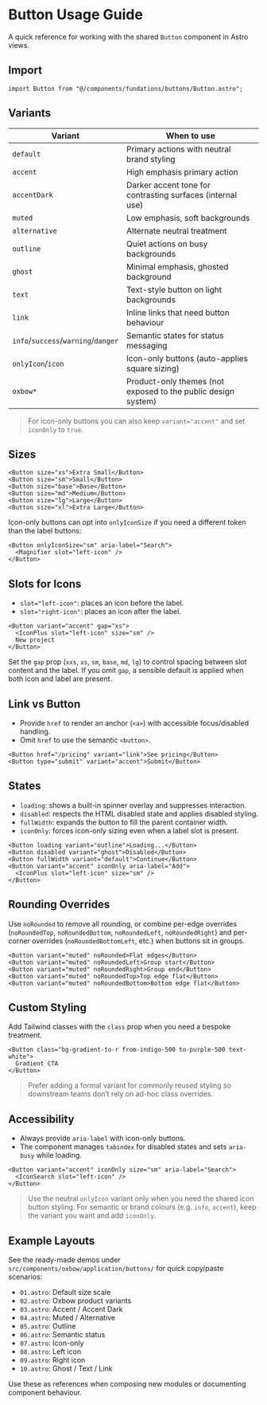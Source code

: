 # Button Usage Guide

A quick reference for working with the shared `Button` component in Astro views.

## Import

```astro
import Button from "@/components/fundations/buttons/Button.astro";
```

## Variants

| Variant        | When to use                                                                 |
| -------------- | ---------------------------------------------------------------------------- |
| `default`      | Primary actions with neutral brand styling                                   |
| `accent`       | High emphasis primary action                                                 |
| `accentDark`   | Darker accent tone for contrasting surfaces (internal use)                   |
| `muted`        | Low emphasis, soft backgrounds                                               |
| `alternative`  | Alternate neutral treatment                                                  |
| `outline`      | Quiet actions on busy backgrounds                                            |
| `ghost`        | Minimal emphasis, ghosted background                                         |
| `text`         | Text-style button on light backgrounds                                       |
| `link`         | Inline links that need button behaviour                                      |
| `info`/`success`/`warning`/`danger` | Semantic states for status messaging                    |
| `onlyIcon`/`icon` | Icon-only buttons (auto-applies square sizing)                            |
| `oxbow*`       | Product-only themes (not exposed to the public design system)                |

> For icon-only buttons you can also keep `variant="accent"` and set `iconOnly` to `true`.

## Sizes

```astro
<Button size="xs">Extra Small</Button>
<Button size="sm">Small</Button>
<Button size="base">Base</Button>
<Button size="md">Medium</Button>
<Button size="lg">Large</Button>
<Button size="xl">Extra Large</Button>
```

Icon-only buttons can opt into `onlyIconSize` if you need a different token than the label buttons:

```astro
<Button onlyIconSize="sm" aria-label="Search">
  <Magnifier slot="left-icon" />
</Button>
```

## Slots for Icons

- `slot="left-icon"`: places an icon before the label.
- `slot="right-icon"`: places an icon after the label.

```astro
<Button variant="accent" gap="xs">
  <IconPlus slot="left-icon" size="sm" />
  New project
</Button>
```

Set the `gap` prop (`xxs`, `xs`, `sm`, `base`, `md`, `lg`) to control spacing between slot content and the label. If you omit `gap`, a sensible default is applied when both icon and label are present.

## Link vs Button

- Provide `href` to render an anchor (`<a>`) with accessible focus/disabled handling.
- Omit `href` to use the semantic `<button>`.

```astro
<Button href="/pricing" variant="link">See pricing</Button>
<Button type="submit" variant="accent">Submit</Button>
```

## States

- `loading`: shows a built-in spinner overlay and suppresses interaction.
- `disabled`: respects the HTML disabled state and applies disabled styling.
- `fullWidth`: expands the button to fill the parent container width.
- `iconOnly`: forces icon-only sizing even when a label slot is present.

```astro
<Button loading variant="outline">Loading...</Button>
<Button disabled variant="ghost">Disabled</Button>
<Button fullWidth variant="default">Continue</Button>
<Button variant="accent" iconOnly aria-label="Add">
  <IconPlus slot="left-icon" size="sm" />
</Button>
```

## Rounding Overrides

Use `noRounded` to remove all rounding, or combine per-edge overrides (`noRoundedTop`, `noRoundedBottom`, `noRoundedLeft`, `noRoundedRight`) and per-corner overrides (`noRoundedBottomLeft`, etc.) when buttons sit in groups.

```astro
<Button variant="muted" noRounded>Flat edges</Button>
<Button variant="muted" noRoundedLeft>Group start</Button>
<Button variant="muted" noRoundedRight>Group end</Button>
<Button variant="muted" noRoundedTop>Top edge flat</Button>
<Button variant="muted" noRoundedBottom>Bottom edge flat</Button>
```

## Custom Styling

Add Tailwind classes with the `class` prop when you need a bespoke treatment.

```astro
<Button class="bg-gradient-to-r from-indigo-500 to-purple-500 text-white">
  Gradient CTA
</Button>
```

> Prefer adding a formal variant for commonly reused styling so downstream teams don’t rely on ad-hoc class overrides.

## Accessibility

- Always provide `aria-label` with icon-only buttons.
- The component manages `tabindex` for disabled states and sets `aria-busy` while loading.

```astro
<Button variant="accent" iconOnly size="sm" aria-label="Search">
  <IconSearch slot="left-icon" />
</Button>
```

> Use the neutral `onlyIcon` variant only when you need the shared icon button styling. For semantic or brand colours (e.g. `info`, `accent`), keep the variant you want and add `iconOnly`.

## Example Layouts

See the ready-made demos under `src/components/oxbow/application/buttons/` for quick copy/paste scenarios:

- `01.astro`: Default size scale
- `02.astro`: Oxbow product variants
- `03.astro`: Accent / Accent Dark
- `04.astro`: Muted / Alternative
- `05.astro`: Outline
- `06.astro`: Semantic status
- `07.astro`: Icon-only
- `08.astro`: Left icon
- `09.astro`: Right icon
- `10.astro`: Ghost / Text / Link

Use these as references when composing new modules or documenting component behaviour.
